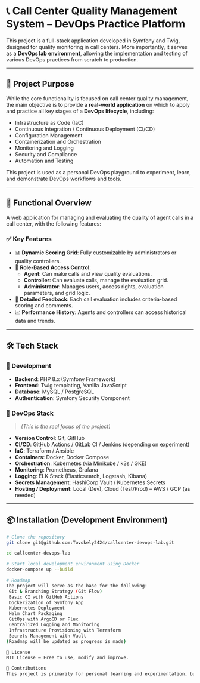 # 📞 Call Center Quality Management System – DevOps Practice Platform

This project is a full-stack application developed in Symfony and Twig, designed for quality monitoring in call centers. More importantly, it serves as a **DevOps lab environment**, allowing the implementation and testing of various DevOps practices from scratch to production.

---

## 🎯 Project Purpose

While the core functionality is focused on call center quality management, the main objective is to provide a **real-world application** on which to apply and practice all key stages of a **DevOps lifecycle**, including:

- Infrastructure as Code (IaC)
- Continuous Integration / Continuous Deployment (CI/CD)
- Configuration Management
- Containerization and Orchestration
- Monitoring and Logging
- Security and Compliance
- Automation and Testing

This project is used as a personal DevOps playground to experiment, learn, and demonstrate DevOps workflows and tools.

---

## 🧠 Functional Overview

A web application for managing and evaluating the quality of agent calls in a call center, with the following features:

### ✅ Key Features

- 📊 **Dynamic Scoring Grid**: Fully customizable by administrators or quality controllers.
- 🔐 **Role-Based Access Control**:
  - **Agent**: Can make calls and view quality evaluations.
  - **Controller**: Can evaluate calls, manage the evaluation grid.
  - **Administrator**: Manages users, access rights, evaluation parameters, and grid logic.
- 📝 **Detailed Feedback**: Each call evaluation includes criteria-based scoring and comments.
- 📈 **Performance History**: Agents and controllers can access historical data and trends.

---

## 🛠️ Tech Stack

### 🔧 Development

- **Backend**: PHP 8.x (Symfony Framework)
- **Frontend**: Twig templating, Vanilla JavaScript
- **Database**: MySQL / PostgreSQL
- **Authentication**: Symfony Security Component

### 🚀 DevOps Stack

> *(This is the real focus of the project)*

- **Version Control**: Git, GitHub
- **CI/CD**: GitHub Actions / GitLab CI / Jenkins (depending on experiment)
- **IaC**: Terraform / Ansible
- **Containers**: Docker, Docker Compose
- **Orchestration**: Kubernetes (via Minikube / k3s / GKE)
- **Monitoring**: Prometheus, Grafana
- **Logging**: ELK Stack (Elasticsearch, Logstash, Kibana)
- **Secrets Management**: HashiCorp Vault / Kubernetes Secrets
- **Hosting / Deployment**: Local (Dev), Cloud (Test/Prod) – AWS / GCP (as needed)

---

## 📦 Installation (Development Environment)

```bash
# Clone the repository
git clone git@github.com:Tovokely2424/callcenter-devops-lab.git

cd callcenter-devops-lab

# Start local development environment using Docker
docker-compose up --build

# Roadmap
The project will serve as the base for the following:
 Git & Branching Strategy (Git Flow)
 Basic CI with GitHub Actions
 Dockerization of Symfony App
 Kubernetes Deployment
 Helm Chart Packaging
 GitOps with ArgoCD or Flux
 Centralized Logging and Monitoring
 Infrastructure Provisioning with Terraform
 Secrets Management with Vault
(Roadmap will be updated as progress is made)

📄 License
MIT License – Free to use, modify and improve.

🙌 Contributions
This project is primarily for personal learning and experimentation, but contributions, feedback, or ideas are welcome!